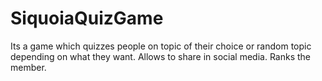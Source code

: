 SiquoiaQuizGame
===============

Its a game which quizzes people on topic of their choice or random topic depending on what they want. Allows to share in social media. Ranks the member.
